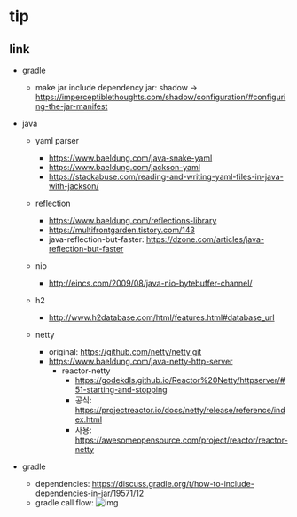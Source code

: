 tip
===

## link
- gradle
  - make jar include dependency jar: shadow -> https://imperceptiblethoughts.com/shadow/configuration/#configuring-the-jar-manifest
- java
  - yaml parser
    - https://www.baeldung.com/java-snake-yaml
    - https://www.baeldung.com/jackson-yaml
    - https://stackabuse.com/reading-and-writing-yaml-files-in-java-with-jackson/
    
  - reflection
    - https://www.baeldung.com/reflections-library
    - https://multifrontgarden.tistory.com/143
    - java-reflection-but-faster: https://dzone.com/articles/java-reflection-but-faster
    
  - nio
    - http://eincs.com/2009/08/java-nio-bytebuffer-channel/
  
  - h2
    - http://www.h2database.com/html/features.html#database_url
      
  - netty
    - original: https://github.com/netty/netty.git
    - https://www.baeldung.com/java-netty-http-server
      - reactor-netty
        - https://godekdls.github.io/Reactor%20Netty/httpserver/#51-starting-and-stopping
        - 공식: https://projectreactor.io/docs/netty/release/reference/index.html
        - 사용: https://awesomeopensource.com/project/reactor/reactor-netty


- gradle
  - dependencies: https://discuss.gradle.org/t/how-to-include-dependencies-in-jar/19571/12
  - gradle call flow: ![img](https://i.stack.imgur.com/cpZBy.png)
